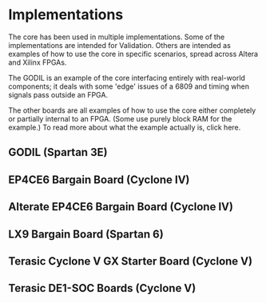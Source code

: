 # Implementations

The core has been used in multiple implementations.  Some of the implementations are intended for Validation.  Others are intended as examples of how to use the core in specific scenarios, spread across Altera and Xilinx FPGAs.

The GODIL is an example of the core interfacing entirely with real-world components; it deals with some 'edge' issues of a 6809 and timing when signals pass outside an FPGA.

The other boards are all examples of how to use the core either completely or partially internal to an FPGA.  (Some use purely block RAM for the example.)  To read more about what the example actually is, click here.

## GODIL (Spartan 3E)

## EP4CE6 Bargain Board (Cyclone IV)

## Alterate EP4CE6 Bargain Board (Cyclone IV)

## LX9 Bargain Board (Spartan 6)

## Terasic Cyclone V GX Starter Board (Cyclone V)

## Terasic DE1-SOC Boards (Cyclone V)

